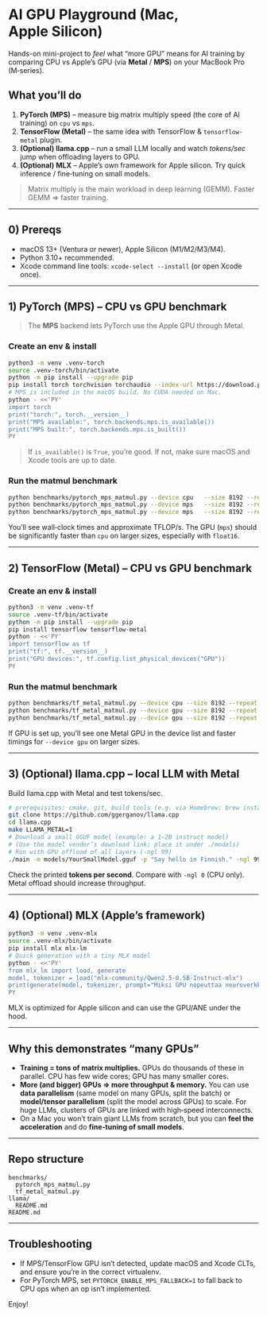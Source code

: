 # AI GPU Playground (Mac, Apple Silicon)

Hands-on mini-project to *feel* what “more GPU” means for AI training by comparing CPU vs Apple’s GPU (via **Metal** / **MPS**) on your MacBook Pro (M‑series).

## What you’ll do
1. **PyTorch (MPS)** – measure big matrix multiply speed (the core of AI training) on `cpu` vs `mps`.
2. **TensorFlow (Metal)** – the same idea with TensorFlow & `tensorflow-metal` plugin.
3. **(Optional) llama.cpp** – run a small LLM locally and watch *tokens/sec* jump when offloading layers to GPU.
4. **(Optional) MLX** – Apple’s own framework for Apple silicon. Try quick inference / fine‑tuning on small models.

> Matrix multiply is the main workload in deep learning (GEMM). Faster GEMM ⇒ faster training.

---

## 0) Prereqs
- macOS 13+ (Ventura or newer), Apple Silicon (M1/M2/M3/M4).
- Python 3.10+ recommended.
- Xcode command line tools: `xcode-select --install` (or open Xcode once).

---

## 1) PyTorch (MPS) – CPU vs GPU benchmark
> The **MPS** backend lets PyTorch use the Apple GPU through Metal.

### Create an env & install
```bash
python3 -m venv .venv-torch
source .venv-torch/bin/activate
python -m pip install --upgrade pip
pip install torch torchvision torchaudio --index-url https://download.pytorch.org/whl/cpu
# MPS is included in the macOS build. No CUDA needed on Mac.
python - <<'PY'
import torch
print("torch:", torch.__version__)
print("MPS available:", torch.backends.mps.is_available())
print("MPS built:", torch.backends.mps.is_built())
PY
```

> If `is_available()` is `True`, you’re good. If not, make sure macOS and Xcode tools are up to date.

### Run the matmul benchmark
```bash
python benchmarks/pytorch_mps_matmul.py --device cpu   --size 8192 --repeat 6 --dtype float16
python benchmarks/pytorch_mps_matmul.py --device mps   --size 8192 --repeat 6 --dtype float16
python benchmarks/pytorch_mps_matmul.py --device mps   --size 8192 --repeat 6 --dtype float32
```
You’ll see wall‑clock times and approximate TFLOP/s. The GPU (`mps`) should be significantly faster than `cpu` on larger sizes, especially with `float16`.

---

## 2) TensorFlow (Metal) – CPU vs GPU benchmark
### Create an env & install
```bash
python3 -m venv .venv-tf
source .venv-tf/bin/activate
python -m pip install --upgrade pip
pip install tensorflow tensorflow-metal
python - <<'PY'
import tensorflow as tf
print("tf:", tf.__version__)
print("GPU devices:", tf.config.list_physical_devices("GPU"))
PY
```

### Run the matmul benchmark
```bash
python benchmarks/tf_metal_matmul.py --device cpu --size 8192 --repeat 6 --dtype float16
python benchmarks/tf_metal_matmul.py --device gpu --size 8192 --repeat 6 --dtype float16
python benchmarks/tf_metal_matmul.py --device gpu --size 8192 --repeat 6 --dtype float32
```

If GPU is set up, you’ll see one Metal GPU in the device list and faster timings for `--device gpu` on larger sizes.

---

## 3) (Optional) llama.cpp – local LLM with Metal
Build llama.cpp with Metal and test tokens/sec.
```bash
# prerequisites: cmake, git, build tools (e.g. via Homebrew: brew install cmake)
git clone https://github.com/ggerganov/llama.cpp
cd llama.cpp
make LLAMA_METAL=1
# Download a small GGUF model (example: a 1–2B instruct model)
# (Use the model vendor’s download link; place it under ./models)
# Run with GPU offload of all layers (-ngl 99)
./main -m models/YourSmallModel.gguf -p "Say hello in Finnish." -ngl 99
```
Check the printed **tokens per second**. Compare with `-ngl 0` (CPU only). Metal offload should increase throughput.

---

## 4) (Optional) MLX (Apple’s framework)
```bash
python3 -m venv .venv-mlx
source .venv-mlx/bin/activate
pip install mlx mlx-lm
# Quick generation with a tiny MLX model
python - <<'PY'
from mlx_lm import load, generate
model, tokenizer = load("mlx-community/Qwen2.5-0.5B-Instruct-mlx")
print(generate(model, tokenizer, prompt="Miksi GPU nopeuttaa neuroverkkojen opetusta?", max_tokens=64))
PY
```
MLX is optimized for Apple silicon and can use the GPU/ANE under the hood.

---

## Why this demonstrates “many GPUs”
- **Training = tons of matrix multiplies.** GPUs do thousands of these in parallel. CPU has few wide cores; GPU has many smaller cores.
- **More (and bigger) GPUs ⇒ more throughput & memory.** You can use **data parallelism** (same model on many GPUs, split the batch) or **model/tensor parallelism** (split the model across GPUs) to scale. For huge LLMs, clusters of GPUs are linked with high‑speed interconnects.
- On a Mac you won’t train giant LLMs from scratch, but you can **feel the acceleration** and do **fine‑tuning of small models**.

---

## Repo structure
```
benchmarks/
  pytorch_mps_matmul.py
  tf_metal_matmul.py
llama/
  README.md
README.md
```

---

## Troubleshooting
- If MPS/TensorFlow GPU isn’t detected, update macOS and Xcode CLTs, and ensure you’re in the correct virtualenv.
- For PyTorch MPS, set `PYTORCH_ENABLE_MPS_FALLBACK=1` to fall back to CPU ops when an op isn’t implemented.

Enjoy!